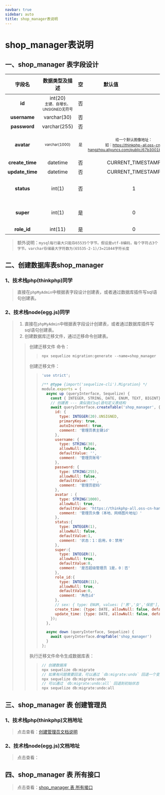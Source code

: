 ```yaml
---
navbar: true
sidebar: auto
title: shop_manager表说明
---
```


# shop_manager表说明
## 一、shop_manager 表字段设计
| 字段名  |  数据类型及描述    |   空    | <p style="width:150px;">默认值 </p>  | <p style="width:100px;">字段含义 </p>     |
| :---:   | :---:      |  :---:    | :---:       |        :---:                             |
| <b>id </b>            | <span>int(20) </span><br/> <span style="font-size:12px">主键、自增长、UNSIGNED无符号 </span>    |    否      |            |         主键id                               |
| <b>username </b>      | varchar(30) |     否    |              |   管理员账号                          |
| <b>password </b>      | varchar(255) |  否    |                |   管理员密码                          |
| <b>avatar </b>      | <span style="font-size:12px">varchar(1000) </span>|    <span style="font-size:12px"> 是  </span>  |    <p> <span style="font-size:12px">给一个默认图像地址：</span><br/><span style="font-size:12px">如：https://thinkphp-all.oss-cn-hangzhou.aliyuncs.com/public/67b3001b2aedd.png</span>  </p>                                  |  <span style="font-size:12px"> 管理员头像（本地、网络图片地址）  </span>         |
| <b> create_time </b>  | datetime  |    否    |      CURRENT_TIMESTAMP	   |   数据创建时间                         |
| <b> update_time </b>  | datetime  |      否  |        CURRENT_TIMESTAMP	|   数据更新时间                         |
| <b> status </b>  | int(1)  |    否    |        1	 |   管理员可用状态：0禁用1启用                         |
| <b> 	super </b>  | int(1)  |   是    |      0	 |   是否是超级管理员：0否1是          |
| <b> role_id </b>  | int(11)  |   是    |      0	 |   角色id                         |
> 额外说明：`mysql每行最大只能存65535个字节。假设是utf-8编码，每个字符占3个字节。varchar存储最大字符数为(65535-2-1)/3=21844字符长度`

## 二、创建数据库表shop_manager
### 1、技术栈php(thinkphp)同学
> 直接在`phpMyAdmin`中根据表字段设计创建表，或者通过数据库插件写sql语句创建表。

### 2、技术栈node(egg.js)同学
> 1. 直接在`phpMyAdmin`中根据表字段设计创建表，或者通过数据库插件写sql语句创建表。
> 2. 创建数据库迁移文件，通过迁移命令创建表。
>> 创建迁移文件 命令：
>>> ```js
>>> npx sequelize migration:generate --name=shop_manager
>>> ```
>> 创建迁移文件：
>>> ```js
>>> 'use strict';
>>> 
>>> /** @type {import('sequelize-cli').Migration} */
>>> module.exports = {
>>>   async up (queryInterface, Sequelize) {
>>>     const { INTEGER, STRING, DATE, ENUM, TEXT, BIGINT} = Sequelize;
>>>     // 创建表 --- 类似我们sql语句定义表结构
>>>     await queryInterface.createTable('shop_manager', {
>>>       id: { 
>>>         type: INTEGER(20).UNSIGNED, 
>>>         primaryKey: true, 
>>>         autoIncrement: true,
>>>         comment: '管理员表主键id'
>>>       },
>>>       username: { 
>>>         type: STRING(30), 
>>>         allowNull: false, 
>>>         defaultValue: '', 
>>>         comment: '管理员账号'
>>>       },
>>>       password: { 
>>>         type: STRING(255), 
>>>         allowNull: false, 
>>>         defaultValue: '' , 
>>>         comment: '管理员密码'
>>>       },
>>>       avatar : { 
>>>         type: STRING(1000), 
>>>         allowNull: true, 
>>>         defaultValue: 'https://thinkphp-all.oss-cn-hangzhou.aliyuncs.com/public/67b3001b2aedd.png', 
>>>         comment: '管理员头像（本地、网络图片地址）' 
>>>       },
>>>       status:{
>>>         type: INTEGER(1),
>>>         allowNull: false, 
>>>         defaultValue:1,
>>>         comment: '状态：1：启用，0：禁用'
>>>       },
>>>       super:{
>>>         type: INTEGER(1),
>>>         allowNull: true, 
>>>         defaultValue:0,
>>>         comment: '是否超级管理员 1是，0：否'
>>>       },
>>>       role_id:{
>>>         type: INTEGER(11),
>>>         allowNull: true, 
>>>         defaultValue:0,
>>>         comment: '角色id'
>>>       },
>>>       // sex: { type: ENUM, values: ['男','女','保密'], allowNull: true, defaultValue: '保密', comment: '留言用户性别'},
>>>       create_time: {type: DATE, allowNull: false, defaultValue:Sequelize.fn('NOW')},
>>>       update_time: {type: DATE, allowNull: false, defaultValue:Sequelize.fn('NOW')}
>>>     });
>>>   },
>>> 
>>>   async down (queryInterface, Sequelize) {
>>>     await queryInterface.dropTable('shop_manager')
>>>   }
>>> };
>>> 
>>> ```
>> 执行迁移文件命令生成数据库表：
>>> ```js
>>> // 创建数据库
>>> npx sequelize db:migrate
>>> // 如果有问题需要回滚，可以通过 `db:migrate:undo` 回退一个变更
>>> npx sequelize db:migrate:undo
>>> // 可以通过 `db:migrate:undo:all` 回退到初始状态
>>> npx sequelize db:migrate:undo:all
>>> ```

## 三、shop_manager 表 创建管理员
### 1、技术栈php(thinkphp)文档地址
> 点击查看：<a href="/fourthless/w-a/thinkphp.管理员板块.html" target="_blank">创建管理员文档说明</a>
### 2、技术栈node(egg.js)文档地址
> 点击查看：


## 四、shop_manager 表 所有接口
> 点击查看：<a href="/web/mysql/shop_manager表接口" target="_blank">shop_manager 表 所有接口</a>